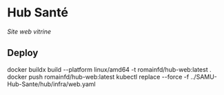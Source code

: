 # Hub Santé
_Site web vitrine_

## Deploy
docker buildx build --platform linux/amd64 -t romainfd/hub-web:latest .
docker push romainfd/hub-web:latest
kubectl replace --force -f ../SAMU-Hub-Sante/hub/infra/web.yaml
